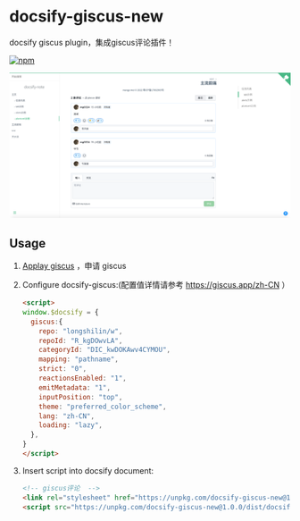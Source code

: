 # docsify-giscus-new
docsify giscus plugin，集成giscus评论插件！

[![npm](https://img.shields.io/npm/v/docsify-plugin-toc.svg?style=flat-square)](https://www.npmjs.com/package/docsify-giscus)

![示例](demo.png)


## Usage
1. [Applay giscus](https://giscus.app/zh-CN) ，申请 giscus

2. Configure docsify-giscus:(配置值详情请参考 https://giscus.app/zh-CN ）

    ```html
    <script>
    window.$docsify = {
      giscus:{
        repo: "longshilin/w",
        repoId: "R_kgDOwvLA",
        categoryId: "DIC_kwDOKAwv4CYMOU",
        mapping: "pathname",
        strict: "0",
        reactionsEnabled: "1",
        emitMetadata: "1",
        inputPosition: "top",
        theme: "preferred_color_scheme",
        lang: "zh-CN",
        loading: "lazy",
      },
    }
    </script>
    ```

3. Insert script into docsify document:

    ```html
    <!-- giscus评论  -->
    <link rel="stylesheet" href="https://unpkg.com/docsify-giscus-new@1.0.0/dist/giscus.css">
    <script src="https://unpkg.com/docsify-giscus-new@1.0.0/dist/docsify-giscus.min.js"></script>
    ```
